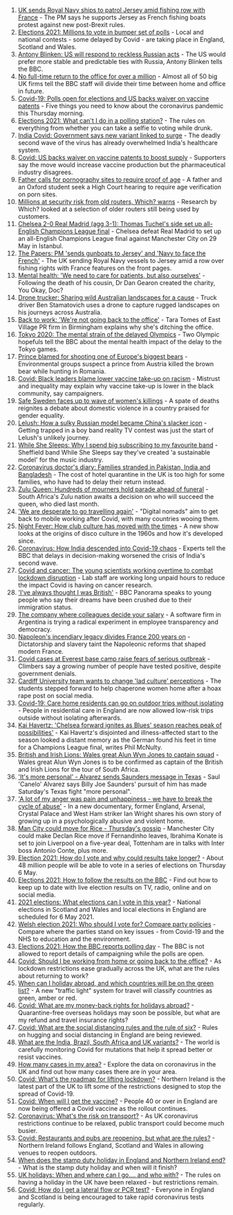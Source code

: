 1. [UK sends Royal Navy ships to patrol Jersey amid fishing row with France](https://www.bbc.co.uk/news/uk-57003069) - The PM says he supports Jersey as French fishing boats protest against new post-Brexit rules.
2. [Elections 2021: Millions to vote in bumper set of polls](https://www.bbc.co.uk/news/uk-politics-56998434) - Local and national contests - some delayed by Covid - are taking place in England, Scotland and Wales.
3. [Antony Blinken: US will respond to reckless Russian acts](https://www.bbc.co.uk/news/world-us-canada-57002792) - The US would prefer more stable and predictable ties with Russia, Antony Blinken tells the BBC.
4. [No full-time return to the office for over a million](https://www.bbc.co.uk/news/business-56972207) - Almost all of 50 big UK firms tell the BBC staff will divide their time between home and office in future.
5. [Covid-19: Polls open for elections and US backs waiver on vaccine patents](https://www.bbc.co.uk/news/uk-57002201) - Five things you need to know about the coronavirus pandemic this Thursday morning.
6. [Elections 2021: What can't I do in a polling station?](https://www.bbc.co.uk/news/explainers-56849080) - The rules on everything from whether you can take a selfie to voting while drunk.
7. [India Covid: Government says new variant linked to surge](https://www.bbc.co.uk/news/world-asia-india-57004764) - The deadly second wave of the virus has already overwhelmed India's healthcare system.
8. [Covid: US backs waiver on vaccine patents to boost supply](https://www.bbc.co.uk/news/world-us-canada-57004302) - Supporters say the move would increase vaccine production but the pharmaceutical industry disagrees.
9. [Father calls for pornography sites to require proof of age](https://www.bbc.co.uk/news/education-56993735) - A father and an Oxford student seek a High Court hearing to require age verification on porn sites.
10. [Millions at security risk from old routers, Which? warns](https://www.bbc.co.uk/news/technology-56996717) - Research by Which? looked at a selection of older routers still being used by customers.
11. [Chelsea 2-0 Real Madrid (agg 3-1): Thomas Tuchel's side set up all-English Champions League final](https://www.bbc.co.uk/sport/football/56985477) - Chelsea defeat Real Madrid to set up an all-English Champions League final against Manchester City on 29 May in Istanbul.
12. [The Papers: PM 'sends gunboats to Jersey' and 'Navy to face the French'](https://www.bbc.co.uk/news/blogs-the-papers-57004022) - The UK sending Royal Navy vessels to Jersey amid a row over fishing rights with France features on the front pages.
13. [Mental health: 'We need to care for patients, but also ourselves'](https://www.bbc.co.uk/news/uk-england-london-56983061) - Following the death of his cousin, Dr Dan Gearon created the charity, You Okay, Doc?
14. [Drone trucker: Sharing wild Australian landscapes for a cause](https://www.bbc.co.uk/news/world-australia-56990845) - Truck driver Ben Stamatovich uses a drone to capture rugged landscapes on his journeys across Australia.
15. [Back to work: 'We're not going back to the office'](https://www.bbc.co.uk/news/business-56999831) - Tara Tomes of East Village PR firm in Birmingham explains why she's ditching the office.
16. [Tokyo 2020: The mental strain of the delayed Olympics](https://www.bbc.co.uk/news/world-57001404) - Two Olympic hopefuls tell the BBC about the mental health impact of the delay to the Tokyo games.
17. [Prince blamed for shooting one of Europe's biggest bears](https://www.bbc.co.uk/news/world-europe-56991543) - Environmental groups suspect a prince from Austria killed the brown bear while hunting in Romania.
18. [Covid: Black leaders blame lower vaccine take-up on racism](https://www.bbc.co.uk/news/health-56813982) - Mistrust and inequality may explain why vaccine take-up is lower in the black community, say campaigners.
19. [Safe Sweden faces up to wave of women's killings](https://www.bbc.co.uk/news/world-europe-56977771) - A spate of deaths reignites a debate about domestic violence in a country praised for gender equality.
20. [Lelush: How a sulky Russian model became China's slacker icon](https://www.bbc.co.uk/news/world-asia-china-56967923) - Getting trapped in a boy band reality TV contest was just the start of Lelush's unlikely journey.
21. [While She Sleeps: Why I spend big subscribing to my favourite band](https://www.bbc.co.uk/news/newsbeat-56887239) - Sheffield band While She Sleeps say they've created 'a sustainable model' for the music industry.
22. [Coronavirus doctor's diary: Families stranded in Pakistan, India and Bangladesh](https://www.bbc.co.uk/news/health-56873813) - The cost of hotel quarantine in the UK is too high for some families, who have had to delay their return instead.
23. [Zulu Queen: Hundreds of mourners hold parade ahead of funeral](https://www.bbc.co.uk/news/world-africa-57001682) - South Africa's Zulu nation awaits a decision on who will succeed the queen, who died last month.
24. ['We are desperate to go travelling again'](https://www.bbc.co.uk/news/business-56981100) - "Digital nomads" aim to get back to mobile working after Covid, with many countries wooing them.
25. [Night Fever: How club culture has moved with the times](https://www.bbc.co.uk/news/entertainment-arts-56916861) - A new show looks at the origins of disco culture in the 1960s and how it's developed since.
26. [Coronavirus: How India descended into Covid-19 chaos](https://www.bbc.co.uk/news/world-asia-india-56977653) - Experts tell the BBC that delays in decision-making worsened the crisis of India's second wave.
27. [Covid and cancer: The young scientists working overtime to combat lockdown disruption](https://www.bbc.co.uk/news/newsbeat-56821532) - Lab staff are working long unpaid hours to reduce the impact Covid is having on cancer research.
28. ['I've always thought I was British'](https://www.bbc.co.uk/news/uk-56984268) - BBC Panorama speaks to young people who say their dreams have been crushed due to their immigration status.
29. [The company where colleagues decide your salary](https://www.bbc.co.uk/news/business-56915767) - A software firm in Argentina is trying a radical experiment in employee transparency and democracy.
30. [Napoleon's incendiary legacy divides France 200 years on](https://www.bbc.co.uk/news/world-europe-56977769) - Dictatorship and slavery taint the Napoleonic reforms that shaped modern France.
31. [Covid cases at Everest base camp raise fears of serious outbreak](https://www.bbc.co.uk/news/world-asia-56984320) - Climbers say a growing number of people have tested positive, despite government denials.
32. [Cardiff University team wants to change 'lad culture' perceptions](https://www.bbc.co.uk/news/uk-wales-56933984) - The students stepped forward to help chaperone women home after a hoax rape post on social media.
33. [Covid-19: Care home residents can go on outdoor trips without isolating](https://www.bbc.co.uk/news/uk-56977779) - People in residential care in England are now allowed low-risk trips outside without isolating afterwards.
34. [Kai Havertz: 'Chelsea forward ignites as Blues' season reaches peak of possibilities'](https://www.bbc.co.uk/sport/football/57004403) - Kai Havertz's disjointed and illness-affected start to the season looked a distant memory as the German found his feet in time for a Champions League final, writes Phil McNulty.
35. [British and Irish Lions: Wales great Alun Wyn Jones to captain squad](https://www.bbc.co.uk/sport/rugby-union/57004215) - Wales great Alun Wyn Jones is to be confirmed as captain of the British and Irish Lions for the tour of South Africa.
36. ['It's more personal' - Alvarez sends Saunders message in Texas](https://www.bbc.co.uk/sport/boxing/56999903) - Saul 'Canelo' Alvarez says Billy Joe Saunders' pursuit of him has made Saturday's Texas fight "more personal".
37. ['A lot of my anger was pain and unhappiness - we have to break the cycle of abuse'](https://www.bbc.co.uk/sport/football/57000650) - In a new documentary, former England, Arsenal, Crystal Palace and West Ham striker Ian Wright shares his own story of growing up in a psychologically abusive and violent home.
38. [Man City could move for Rice - Thursday's gossip](https://www.bbc.co.uk/sport/56999252) - Manchester City could make Declan Rice move if Fernandinho leaves, Ibrahima Konate is set to join Liverpool on a five-year deal, Tottenham are in talks with Inter boss Antonio Conte, plus more.
39. [Election 2021: How do I vote and why could results take longer?](https://www.bbc.co.uk/news/uk-politics-56581106) - About 48 million people will be able to vote in a series of elections on Thursday 6 May.
40. [Elections 2021: How to follow the results on the BBC](https://www.bbc.co.uk/news/uk-politics-56930132) - Find out how to keep up to date with live election results on TV, radio, online and on social media.
41. [2021 elections: What elections can I vote in this year?](https://www.bbc.co.uk/news/56129210) - National elections in Scotland and Wales and local elections in England are scheduled for 6 May 2021.
42. [Welsh election 2021: Who should I vote for? Compare party policies](https://www.bbc.co.uk/news/uk-wales-politics-56499726) - Compare where the parties stand on key issues - from Covid-19 and the NHS to education and the environment.
43. [Elections 2021: How the BBC reports polling day](https://www.bbc.co.uk/news/uk-politics-48124106) - The BBC is not allowed to report details of campaigning while the polls are open.
44. [Covid: Should I be working from home or going back to the office?](https://www.bbc.co.uk/news/business-52567567) - As lockdown restrictions ease gradually across the UK, what are the rules about returning to work?
45. [When can I holiday abroad, and which countries will be on the green list?](https://www.bbc.co.uk/news/explainers-52544307) - A new "traffic light" system for travel will classify countries as green, amber or red.
46. [Covid: What are my money-back rights for holidays abroad?](https://www.bbc.co.uk/news/business-51615412) - Quarantine-free overseas holidays may soon be possible, but what are my refund and travel insurance rights?
47. [Covid: What are the social distancing rules and the rule of six?](https://www.bbc.co.uk/news/uk-51506729) - Rules on hugging and social distancing in England are being reviewed.
48. [What are the India, Brazil, South Africa and UK variants?](https://www.bbc.co.uk/news/health-55659820) - The world is carefully monitoring Covid for mutations that help it spread better or resist vaccines.
49. [How many cases in my area?](https://www.bbc.co.uk/news/uk-51768274) - Explore the data on coronavirus in the UK and find out how many cases there are in your area.
50. [Covid: What's the roadmap for lifting lockdown?](https://www.bbc.co.uk/news/explainers-52530518) - Northern Ireland is the latest part of the UK to lift some of the restrictions designed to stop the spread of Covid-19.
51. [Covid: When will I get the vaccine?](https://www.bbc.co.uk/news/health-55045639) - People 40 or over in England are now being offered a Covid vaccine as the rollout continues.
52. [Coronavirus: What's the risk on transport?](https://www.bbc.co.uk/news/health-51736185) - As UK coronavirus restrictions continue to be relaxed, public transport could become much busier.
53. [Covid: Restaurants and pubs are reopening, but what are the rules?](https://www.bbc.co.uk/news/business-52977388) - Northern Ireland follows England, Scotland and Wales in allowing venues to reopen outdoors.
54. [When does the stamp duty holiday in England and Northern Ireland end?](https://www.bbc.co.uk/news/business-53319433) - What is the stamp duty holiday and when will it finish?
55. [UK holidays: When and where can I go.... and who with?](https://www.bbc.co.uk/news/explainers-52646738) - The rules on having a holiday in the UK have been relaxed - but restrictions remain.
56. [Covid: How do I get a lateral flow or PCR test?](https://www.bbc.co.uk/news/health-51943612) - Everyone in England and Scotland is being encouraged to take rapid coronavirus tests regularly.
